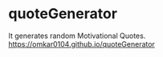 # quoteGenerator
It generates random Motivational Quotes.
https://omkar0104.github.io/quoteGenerator
